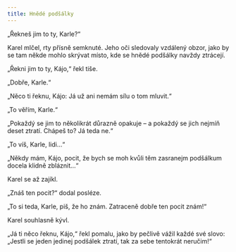 ```yaml
---
title: Hnědé podšálky
---
```


„Řekneš jim to ty, Karle?“

  

Karel mlčel, rty přísně semknuté. Jeho oči sledovaly vzdálený obzor, jako by se tam někde mohlo skrývat místo, kde se hnědé podšálky navždy ztrácejí.

„Řekni jim to ty, Kájo,“ řekl tiše.

„Dobře, Karle.“

„Něco ti řeknu, Kájo: Já už ani nemám sílu o tom mluvit.“

„To věřím, Karle.“

„Pokaždý se jim to několikrát důrazně opakuje – a pokaždý se jich nejmíň deset ztratí. Chápeš to? Já teda ne.“

„To víš, Karle, lidi…“

„Někdy mám, Kájo, pocit, že bych se moh kvůli těm zasranejm podšálkum docela klidně zbláznit…“

Karel se až zajíkl.

„Znáš ten pocit?“ dodal posléze.

„To si teda, Karle, piš, že ho znám. Zatraceně dobře ten pocit znám!“

Karel souhlasně kývl.

„Já ti něco řeknu, Kájo,“ řekl pomalu, jako by pečlivě vážil každé své slovo: „Jestli se jeden jedinej podšálek ztratí, tak za sebe tentokrát neručim!“
